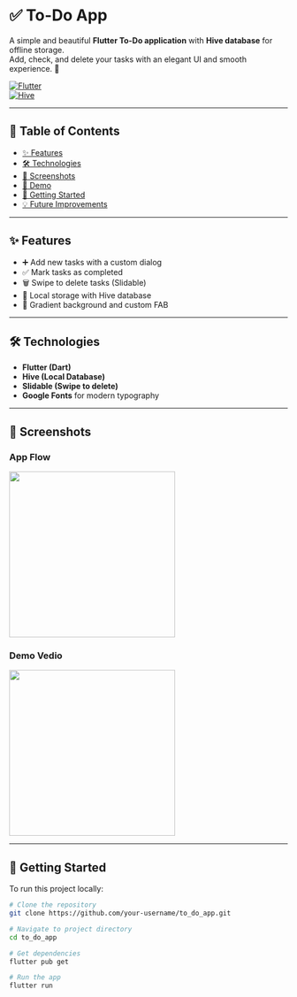 # ✅ To-Do App  

A simple and beautiful **Flutter To-Do application** with **Hive database** for offline storage.  
Add, check, and delete your tasks with an elegant UI and smooth experience. 🚀  

[![Flutter](https://img.shields.io/badge/Framework-Flutter-blue)](https://flutter.dev)  
[![Hive](https://img.shields.io/badge/Database-Hive-yellow)](https://docs.hivedb.dev/)  

---

## 📑 Table of Contents
- [✨ Features](#-features)
- [🛠️ Technologies](#️-technologies)
- [📸 Screenshots](#-screenshots)
- [🎥 Demo](#-demo)
- [🚀 Getting Started](#-getting-started)
- [💡 Future Improvements](#-future-improvements)


---

## ✨ Features
- ➕ Add new tasks with a custom dialog  
- ✅ Mark tasks as completed  
- 🗑 Swipe to delete tasks (Slidable)  
- 💾 Local storage with Hive database  
- 🎨 Gradient background and custom FAB  

---

## 🛠️ Technologies
- **Flutter (Dart)**  
- **Hive (Local Database)**  
- **Slidable (Swipe to delete)**  
- **Google Fonts** for modern typography  

---

## 📸 Screenshots  

### App Flow 
<img src="assets/HomeScreen(1).png
" width="300">  

### Demo Vedio
<img src="assets/todo_app_vedio-ezgif.com-video-to-gif-converter.mp4
" width="300">  

---



## 🚀 Getting Started  

To run this project locally:  

```bash
# Clone the repository
git clone https://github.com/your-username/to_do_app.git

# Navigate to project directory
cd to_do_app

# Get dependencies
flutter pub get

# Run the app
flutter run
